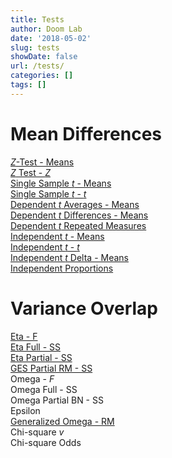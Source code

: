 ```yaml
---
title: Tests
author: Doom Lab
date: '2018-05-02'
slug: tests
showDate: false
url: /tests/
categories: []
tags: []
---
```


# Mean Differences  
  [*Z*-Test - Means](https://www.aggieerin.com/shiny-server/tests/ztestmeans.html)       
  [*Z* Test - *Z*](https://www.aggieerin.com/shiny-server/tests/ztestz.html)        
  [Single Sample *t* - Means](https://www.aggieerin.com/shiny-server/tests/singletmeans.html)     
  [Single Sample *t* - *t*](https://www.aggieerin.com/shiny-server/tests/singlett.html)       
  [Dependent *t* Averages - Means](https://www.aggieerin.com/shiny-server/tests/deptavgm.html)         
  [Dependent *t* Differences - Means](https://www.aggieerin.com/shiny-server/tests/deptdiffm.html)     
  [Dependent *t* Repeated Measures](https://www.aggieerin.com/shiny-server/tests/deptrm.html)        
  [Independent *t* - Means](https://www.aggieerin.com/shiny-server/tests/indtm.html)      
  [Independent *t* - *t*](https://www.aggieerin.com/shiny-server/tests/indtt.html)      
  [Independent *t* Delta - Means](https://www.aggieerin.com/shiny-server/tests/indtd.html)   
  [Independent Proportions](https://www.aggieerin.com/shiny-server/tests/independentproportions.html)   
  
# Variance Overlap  
  [Eta - F](https://www.aggieerin.com/shiny-server/tests/etaf.html)  
  [Eta Full - SS](https://www.aggieerin.com/shiny-server/tests/etafull.html)    
  [Eta Partial - SS](https://www.aggieerin.com/shiny-server/tests/etapart.html)   
  [GES Partial RM - SS](https://www.aggieerin.com/shiny-server/tests/gespartialrm.html)  
  Omega - *F*  
  Omega Full - SS  
  Omega Partial BN - SS  
  Epsilon  
  [Generalized Omega - RM](GOSRM.html)  
  Chi-square *v*  
  Chi-square Odds  
  
<!--more-->